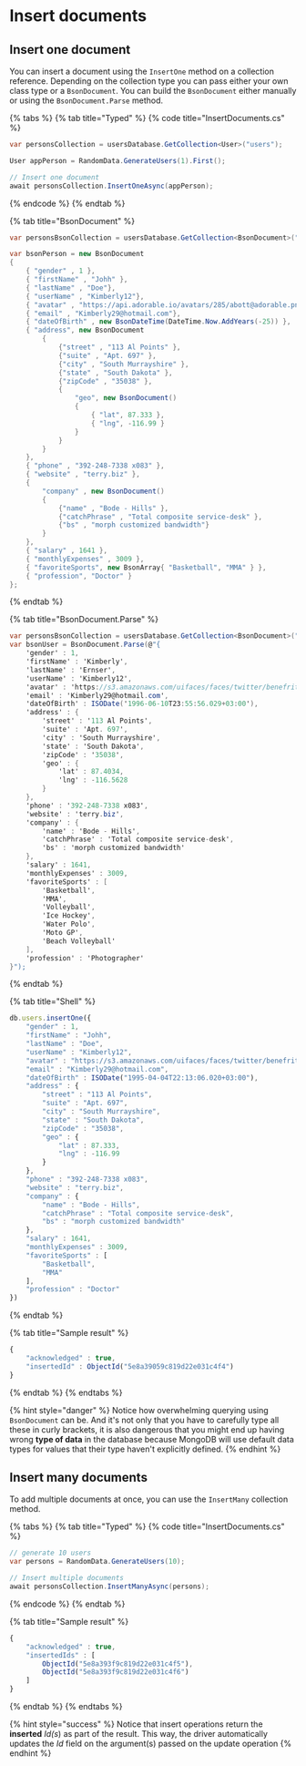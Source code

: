 # Insert documents

## Insert one document

You can insert a document using the `InsertOne` method on a collection reference. Depending on the collection type you can pass either your own class type or a `BsonDocument`. You can build the `BsonDocument` either manually or using the `BsonDocument.Parse` method.

{% tabs %}
{% tab title="Typed" %}
{% code title="InsertDocuments.cs" %}
```csharp
var personsCollection = usersDatabase.GetCollection<User>("users");

User appPerson = RandomData.GenerateUsers(1).First();

// Insert one document
await personsCollection.InsertOneAsync(appPerson);
```
{% endcode %}
{% endtab %}

{% tab title="BsonDocument" %}
```csharp
var personsBsonCollection = usersDatabase.GetCollection<BsonDocument>("users");

var bsonPerson = new BsonDocument
{
    { "gender" , 1 },
    { "firstName" , "Johh" },
    { "lastName" , "Doe"},
    { "userName" , "Kimberly12"},
    { "avatar" , "https://api.adorable.io/avatars/285/abott@adorable.png" },
    { "email" , "Kimberly29@hotmail.com"},
    { "dateOfBirth" , new BsonDateTime(DateTime.Now.AddYears(-25)) },
    { "address", new BsonDocument
        {
            {"street" , "113 Al Points" },
            {"suite" , "Apt. 697" },
            {"city" , "South Murrayshire" },
            {"state" , "South Dakota" },
            {"zipCode" , "35038" },
            {
                "geo", new BsonDocument()
                {
                    { "lat", 87.333 },
                    { "lng", -116.99 }
                }
            }
        }
    },
    { "phone" , "392-248-7338 x083" },
    { "website" , "terry.biz" },
    {
        "company" , new BsonDocument()
        {
            {"name" , "Bode - Hills" },
            {"catchPhrase" , "Total composite service-desk" },
            {"bs" , "morph customized bandwidth"}
        }
    },
    { "salary" , 1641 },
    { "monthlyExpenses" , 3009 },
    { "favoriteSports", new BsonArray{ "Basketball", "MMA" } },
    { "profession", "Doctor" }
};
```
{% endtab %}

{% tab title="BsonDocument.Parse" %}
```csharp
var personsBsonCollection = usersDatabase.GetCollection<BsonDocument>("users");
var bsonUser = BsonDocument.Parse(@"{
	'gender' : 1,
	'firstName' : 'Kimberly',
	'lastName' : 'Ernser',
	'userName' : 'Kimberly12',
	'avatar' : 'https://s3.amazonaws.com/uifaces/faces/twitter/benefritz/128.jpg',
	'email' : 'Kimberly29@hotmail.com',
	'dateOfBirth' : ISODate('1996-06-10T23:55:56.029+03:00'),
	'address' : {
		'street' : '113 Al Points',
		'suite' : 'Apt. 697',
		'city' : 'South Murrayshire',
		'state' : 'South Dakota',
		'zipCode' : '35038',
		'geo' : {
			'lat' : 87.4034,
			'lng' : -116.5628
		}
	},
	'phone' : '392-248-7338 x083',
	'website' : 'terry.biz',
	'company' : {
		'name' : 'Bode - Hills',
		'catchPhrase' : 'Total composite service-desk',
		'bs' : 'morph customized bandwidth'
	},
	'salary' : 1641,
	'monthlyExpenses' : 3009,
	'favoriteSports' : [
		'Basketball',
		'MMA',
		'Volleyball',
		'Ice Hockey',
		'Water Polo',
		'Moto GP',
		'Beach Volleyball'
	],
	'profession' : 'Photographer'
}");
```
{% endtab %}

{% tab title="Shell" %}
```javascript
db.users.insertOne({
	"gender" : 1,
	"firstName" : "Johh",
	"lastName" : "Doe",
	"userName" : "Kimberly12",
	"avatar" : "https://s3.amazonaws.com/uifaces/faces/twitter/benefritz/128.jpg",
	"email" : "Kimberly29@hotmail.com",
	"dateOfBirth" : ISODate("1995-04-04T22:13:06.020+03:00"),
	"address" : {
		"street" : "113 Al Points",
		"suite" : "Apt. 697",
		"city" : "South Murrayshire",
		"state" : "South Dakota",
		"zipCode" : "35038",
		"geo" : {
			"lat" : 87.333,
			"lng" : -116.99
		}
	},
	"phone" : "392-248-7338 x083",
	"website" : "terry.biz",
	"company" : {
		"name" : "Bode - Hills",
		"catchPhrase" : "Total composite service-desk",
		"bs" : "morph customized bandwidth"
	},
	"salary" : 1641,
	"monthlyExpenses" : 3009,
	"favoriteSports" : [
		"Basketball",
		"MMA"
	],
	"profession" : "Doctor"
})
```
{% endtab %}

{% tab title="Sample result" %}
```javascript
{
	"acknowledged" : true,
	"insertedId" : ObjectId("5e8a39059c819d22e031c4f4")
}
```
{% endtab %}
{% endtabs %}

{% hint style="danger" %}
 Notice how overwhelming querying using `BsonDocument` can be. And it's not only that you have to carefully type all these in curly brackets, it is also dangerous that you might end up having wrong **type of data** in the database because MongoDB will use default data types for values that their type haven't explicitly defined. 
{% endhint %}

## Insert many documents

To add multiple documents at once, you can use the `InsertMany` collection method.

{% tabs %}
{% tab title="Typed" %}
{% code title="InsertDocuments.cs" %}
```csharp
// generate 10 users
var persons = RandomData.GenerateUsers(10);

// Insert multiple documents
await personsCollection.InsertManyAsync(persons);
```
{% endcode %}
{% endtab %}

{% tab title="Sample result" %}
```javascript
{
	"acknowledged" : true,
	"insertedIds" : [
		ObjectId("5e8a393f9c819d22e031c4f5"),
		ObjectId("5e8a393f9c819d22e031c4f6")
	]
}
```
{% endtab %}
{% endtabs %}

{% hint style="success" %}
Notice that insert operations return the **inserted** _Id\(s_\) as part of the result. This way, the driver automatically updates the _Id_ field on the argument\(s\) passed on the update operation
{% endhint %}

